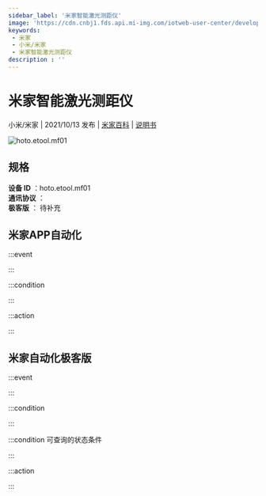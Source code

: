 ```yaml
---
sidebar_label: '米家智能激光测距仪'
image: 'https://cdn.cnbj1.fds.api.mi-img.com/iotweb-user-center/developer_1679047770466NV8n1zp4.png?GalaxyAccessKeyId=AKVGLQWBOVIRQ3XLEW&Expires=9223372036854775807&Signature=0P/ys1JpwC9QJ5hwy4sI5u8Bl+I='
keywords: 
 - 米家
 - 小米/米家
 - 米家智能激光测距仪
description : ''
---
```

# 米家智能激光测距仪

小米/米家 | 2021/10/13 发布 | [米家百科](https://home.mi.com/webapp/content/baike/product/index.html?model=hoto.etool.mf01) | [说明书](https://home.mi.com/views/introduction.html?model=hoto.etool.mf01&region=cn)

![hoto.etool.mf01](https://cdn.cnbj1.fds.api.mi-img.com/iotweb-user-center/developer_1679047770466NV8n1zp4.png?GalaxyAccessKeyId=AKVGLQWBOVIRQ3XLEW&Expires=9223372036854775807&Signature=0P/ys1JpwC9QJ5hwy4sI5u8Bl+I=)

## 规格  
> 
**设备 ID** ：hoto.etool.mf01  
**通讯协议** ：  
**极客版**  ： 待补充 


## 米家APP自动化  

:::event  

:::

:::condition  

:::

:::action   

:::

## 米家自动化极客版  

:::event  

:::

:::condition  

:::

:::condition 可查询的状态条件  

:::

:::action  

:::

        
